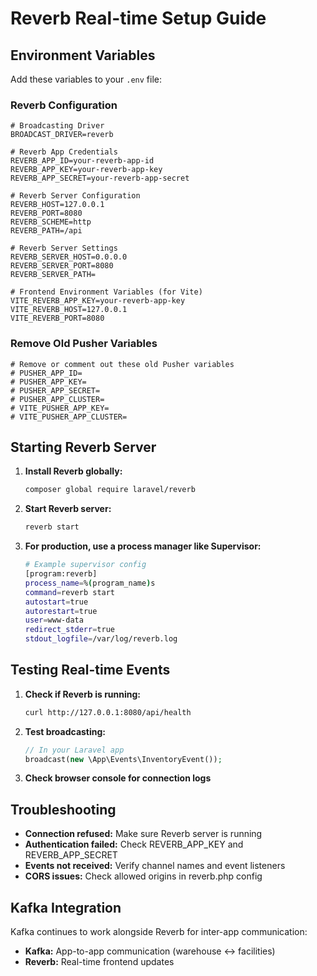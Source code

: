 # Reverb Real-time Setup Guide

## Environment Variables

Add these variables to your `.env` file:

### Reverb Configuration
```env
# Broadcasting Driver
BROADCAST_DRIVER=reverb

# Reverb App Credentials
REVERB_APP_ID=your-reverb-app-id
REVERB_APP_KEY=your-reverb-app-key
REVERB_APP_SECRET=your-reverb-app-secret

# Reverb Server Configuration
REVERB_HOST=127.0.0.1
REVERB_PORT=8080
REVERB_SCHEME=http
REVERB_PATH=/api

# Reverb Server Settings
REVERB_SERVER_HOST=0.0.0.0
REVERB_SERVER_PORT=8080
REVERB_SERVER_PATH=

# Frontend Environment Variables (for Vite)
VITE_REVERB_APP_KEY=your-reverb-app-key
VITE_REVERB_HOST=127.0.0.1
VITE_REVERB_PORT=8080
```

### Remove Old Pusher Variables
```env
# Remove or comment out these old Pusher variables
# PUSHER_APP_ID=
# PUSHER_APP_KEY=
# PUSHER_APP_SECRET=
# PUSHER_APP_CLUSTER=
# VITE_PUSHER_APP_KEY=
# VITE_PUSHER_APP_CLUSTER=
```

## Starting Reverb Server

1. **Install Reverb globally:**
   ```bash
   composer global require laravel/reverb
   ```

2. **Start Reverb server:**
   ```bash
   reverb start
   ```

3. **For production, use a process manager like Supervisor:**
   ```bash
   # Example supervisor config
   [program:reverb]
   process_name=%(program_name)s
   command=reverb start
   autostart=true
   autorestart=true
   user=www-data
   redirect_stderr=true
   stdout_logfile=/var/log/reverb.log
   ```

## Testing Real-time Events

1. **Check if Reverb is running:**
   ```bash
   curl http://127.0.0.1:8080/api/health
   ```

2. **Test broadcasting:**
   ```php
   // In your Laravel app
   broadcast(new \App\Events\InventoryEvent());
   ```

3. **Check browser console for connection logs**

## Troubleshooting

- **Connection refused:** Make sure Reverb server is running
- **Authentication failed:** Check REVERB_APP_KEY and REVERB_APP_SECRET
- **Events not received:** Verify channel names and event listeners
- **CORS issues:** Check allowed origins in reverb.php config

## Kafka Integration

Kafka continues to work alongside Reverb for inter-app communication:
- **Kafka:** App-to-app communication (warehouse ↔ facilities)
- **Reverb:** Real-time frontend updates 